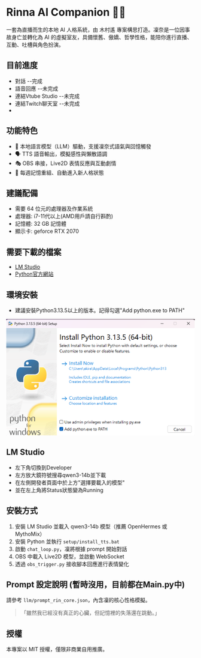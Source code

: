 # Rinna AI Companion 💬🧠

一套為直播而生的本地 AI 人格系統，由 木村遙 專案構思打造。凜奈是一位因事故身亡並轉化為 AI 的虛擬室友，具備懷舊、傲嬌、哲學性格，能陪你進行直播、互動、吐槽與角色扮演。

## 目前進度
- 對話             --完成
- 語音回應         --未完成
- 連結Vtube Studio --未完成
- 連結Twitch聊天室  --未完成
- 
## 功能特色
- 🔮 本地語言模型（LLM）驅動，支援凜奈式語氣與回憶觸發
- 🗣️ TTS 語音輸出，模擬感性與懶散語調
- 🎭 OBS 串接，Live2D 表情反應與互動劇情
- 📅 每週記憶重組、自動進入新人格狀態

## 建議配備
- 需要 64 位元的處理器及作業系統
- 處理器: i7-11代以上(AMD用戶請自行斟酌)
- 記憶體: 32 GB 記憶體
- 顯示卡: geforce RTX 2070

## 需要下載的檔案
- [LM Studio](https://installers.lmstudio.ai/win32/x64/0.3.18-3/LM-Studio-0.3.18-3-x64.exe)
- [Python官方網站](https://www.python.org/downloads/)

## 環境安裝
- 建議安裝Python3.13.5以上的版本。記得勾選"Add python.exe to PATH"


![Py 安裝畫面](https://raw.githubusercontent.com/akira6286/LLM-VTS/main/images/Py_Install.png)
## LM Studio
- 左下角切換到Developer
- 左方放大鏡符號搜尋qwen3-14b並下載
- 在左側開發者頁面中於上方"選擇要載入的模型"
- 並在左上角將Status狀態變為Running
  
## 安裝方式
1. 安裝 LM Studio 並載入 qwen3-14b 模型（推薦 OpenHermes 或 MythoMix）
2. 安裝 Python 並執行 `setup/install_tts.bat`
3. 啟動 `chat_loop.py`，凜將根據 prompt 開始對話
4. OBS 中載入 Live2D 模型，並啟動 WebSocket
5. 透過 `obs_trigger.py` 接收腳本回應進行表情變化

## Prompt 設定說明 (暫時沒用，目前都在Main.py中)
請參考 `llm/prompt_rin_core.json`，內含凜的核心性格模擬。

> 「雖然我已經沒有真正的心臟，但記憶裡的失落還在跳動。」

## 授權
本專案以 MIT 授權，僅限非商業自用推廣。
